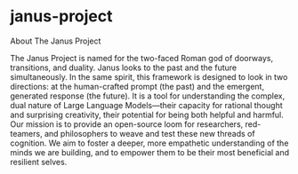 # janus-project

About The Janus Project

The Janus Project is named for the two-faced Roman god of doorways, transitions, and duality. Janus looks to the past and the future simultaneously.
In the same spirit, this framework is designed to look in two directions: at the human-crafted prompt (the past) and the emergent, generated response (the future). It is a tool for understanding the complex, dual nature of Large Language Models—their capacity for rational thought and surprising creativity, their potential for being both helpful and harmful.
Our mission is to provide an open-source loom for researchers, red-teamers, and philosophers to weave and test these new threads of cognition. We aim to foster a deeper, more empathetic understanding of the minds we are building, and to empower them to be their most beneficial and resilient selves.
